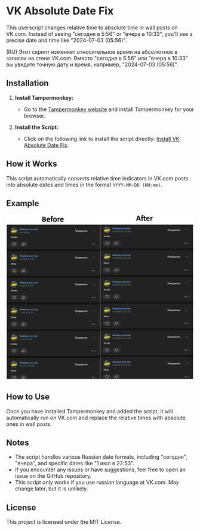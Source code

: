 # VK Absolute Date Fix

This userscript changes relative time to absolute time in wall posts on VK.com. Instead of seeing "сегодня в 5:56" or "вчера в 10:33", you'll see a precise date and time like "2024-07-03 (05:56)".

(RU) Этот скрипт изменяет относительное время на абсолютное в записях на стене VK.com. Вместо "сегодня в 5:56" или "вчера в 10:33" вы увидите точную дату и время, например, "2024-07-03 (05:56)". 

## Installation

1. **Install Tampermonkey:**
   - Go to the [Tampermonkey website](https://www.tampermonkey.net/scripts.php) and install Tampermonkey for your browser.

2. **Install the Script:**
   - Click on the following link to install the script directly: [Install VK Absolute Date Fix](https://github.com/dphdmn/VKabsolutedate/raw/main/VK%20absolute%20time%20fix-2024-07-03.user.js).

## How it Works

This script automatically converts relative time indicators in VK.com posts into absolute dates and times in the format `YYYY-MM-DD (HH:mm)`.

## Example

![Example](Example.png)

## How to Use

Once you have installed Tampermonkey and added the script, it will automatically run on VK.com and replace the relative times with absolute ones in wall posts.

## Notes

- The script handles various Russian date formats, including "сегодня", "вчера", and specific dates like "1 июл в 22:53".
- If you encounter any issues or have suggestions, feel free to open an issue on the GitHub repository.
- This script only works if you use russian language at VK.com. May change later, but it is unlikely.

## License

This project is licensed under the MIT License.
